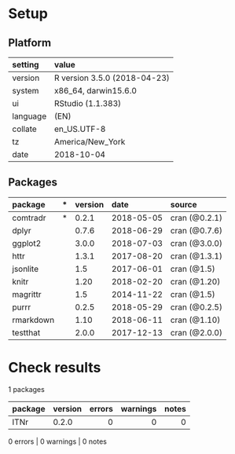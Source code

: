 # Setup

## Platform

|setting  |value                        |
|:--------|:----------------------------|
|version  |R version 3.5.0 (2018-04-23) |
|system   |x86_64, darwin15.6.0         |
|ui       |RStudio (1.1.383)            |
|language |(EN)                         |
|collate  |en_US.UTF-8                  |
|tz       |America/New_York             |
|date     |2018-10-04                   |

## Packages

|package   |*  |version |date       |source        |
|:---------|:--|:-------|:----------|:-------------|
|comtradr  |*  |0.2.1   |2018-05-05 |cran (@0.2.1) |
|dplyr     |   |0.7.6   |2018-06-29 |cran (@0.7.6) |
|ggplot2   |   |3.0.0   |2018-07-03 |cran (@3.0.0) |
|httr      |   |1.3.1   |2017-08-20 |cran (@1.3.1) |
|jsonlite  |   |1.5     |2017-06-01 |cran (@1.5)   |
|knitr     |   |1.20    |2018-02-20 |cran (@1.20)  |
|magrittr  |   |1.5     |2014-11-22 |cran (@1.5)   |
|purrr     |   |0.2.5   |2018-05-29 |cran (@0.2.5) |
|rmarkdown |   |1.10    |2018-06-11 |cran (@1.10)  |
|testthat  |   |2.0.0   |2017-12-13 |cran (@2.0.0) |

# Check results

1 packages

|package |version | errors| warnings| notes|
|:-------|:-------|------:|--------:|-----:|
|ITNr    |0.2.0   |      0|        0|     0|

0 errors | 0 warnings | 0 notes

